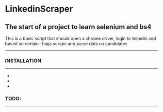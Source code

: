 # LinkedinScraper
## The start of a project to learn selenium and bs4

This is a basic script that should open a chrome driver, login to linkedin and based on certain -flags scrape and parse data on candidates

--- 

### INSTALLATION 
---

-
-
-

### TODO: 
---


